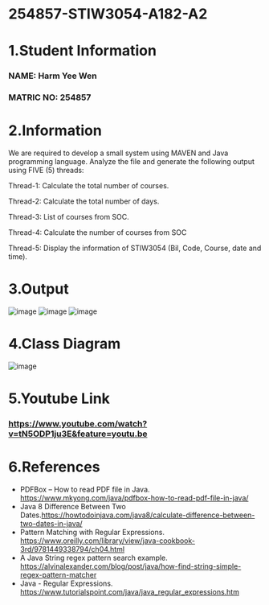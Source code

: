 # 254857-STIW3054-A182-A2

# 1.Student Information
### NAME: Harm Yee Wen
### MATRIC NO: 254857

# 2.Information
We are required to develop a small system using MAVEN and Java programming language. Analyze the file and generate the following output using FIVE (5) threads:

Thread-1: Calculate the total number of courses.

Thread-2: Calculate the total number of days.

Thread-3: List of courses from SOC.

Thread-4: Calculate the number of courses from SOC

Thread-5: Display the information of STIW3054 (Bil, Code, Course, date and time).

# 3.Output
![image](https://user-images.githubusercontent.com/43850170/55508030-944c9300-568b-11e9-86e4-9448cce03264.png)
![image](https://user-images.githubusercontent.com/43850170/55508138-cfe75d00-568b-11e9-8654-eb2759c9cd31.png)
![image](https://user-images.githubusercontent.com/43850170/55508285-26549b80-568c-11e9-9eae-39bb2a6cce94.png)

#  4.Class Diagram
![image](https://user-images.githubusercontent.com/43850170/55509136-032aeb80-568e-11e9-8367-07f8a22f979e.png)
# 5.Youtube Link
### https://www.youtube.com/watch?v=tN5ODP1ju3E&feature=youtu.be

# 6.References
- PDFBox – How to read PDF file in Java. https://www.mkyong.com/java/pdfbox-how-to-read-pdf-file-in-java/
- Java 8 Difference Between Two Dates.https://howtodoinjava.com/java8/calculate-difference-between-two-dates-in-java/
- Pattern Matching with Regular Expressions. https://www.oreilly.com/library/view/java-cookbook-3rd/9781449338794/ch04.html
- A Java String regex pattern search example. https://alvinalexander.com/blog/post/java/how-find-string-simple-regex-pattern-matcher
- Java - Regular Expressions. https://www.tutorialspoint.com/java/java_regular_expressions.htm
